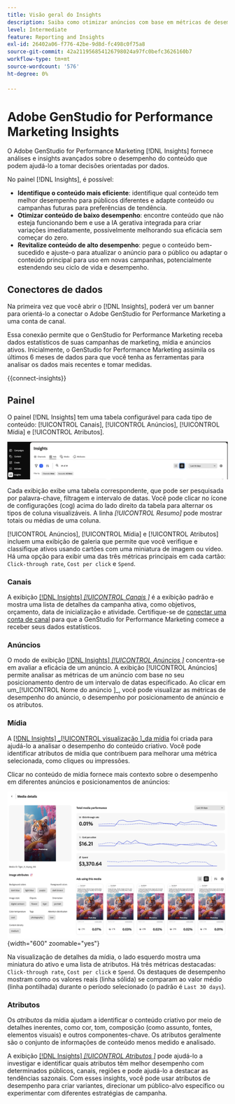 ```yaml
---
title: Visão geral do Insights
description: Saiba como otimizar anúncios com base em métricas de desempenho de conteúdo em tempo real.
level: Intermediate
feature: Reporting and Insights
exl-id: 26402a06-f776-42be-9d8d-fc498c0f75a8
source-git-commit: 42a211956854126798024a97fc0befc3626160b7
workflow-type: tm+mt
source-wordcount: '576'
ht-degree: 0%

---
```


# Adobe GenStudio for Performance Marketing Insights

O Adobe GenStudio for Performance Marketing [!DNL Insights] fornece análises e insights avançados sobre o desempenho do conteúdo que podem ajudá-lo a tomar decisões orientadas por dados.

No painel [!DNL Insights], é possível:

- **Identifique o conteúdo mais eficiente**: identifique qual conteúdo tem melhor desempenho para públicos diferentes e adapte conteúdo ou campanhas futuras para preferências de tendência.
- **Otimizar conteúdo de baixo desempenho**: encontre conteúdo que não esteja funcionando bem e use a IA gerativa integrada para criar variações imediatamente, possivelmente melhorando sua eficácia sem começar do zero.
- **Revitalize conteúdo de alto desempenho**: pegue o conteúdo bem-sucedido e ajuste-o para atualizar o anúncio para o público ou adaptar o conteúdo principal para uso em novas campanhas, potencialmente estendendo seu ciclo de vida e desempenho.

## Conectores de dados

Na primeira vez que você abrir o [!DNL Insights], poderá ver um banner para orientá-lo a conectar o Adobe GenStudio for Performance Marketing a uma conta de canal.

Essa conexão permite que o GenStudio for Performance Marketing receba dados estatísticos de suas campanhas de marketing, mídia e anúncios ativos. Inicialmente, o GenStudio for Performance Marketing assimila os últimos 6 meses de dados para que você tenha as ferramentas para analisar os dados mais recentes e tomar medidas.

{{connect-insights}}

## Painel

O painel [!DNL Insights] tem uma tabela configurável para cada tipo de conteúdo: [!UICONTROL Canais], [!UICONTROL Anúncios], [!UICONTROL Mídia] e [!UICONTROL Atributos].

![[!DNL Insights] painel](/help/assets/insights-dashboard.png)

Cada exibição exibe uma tabela correspondente, que pode ser pesquisada por palavra-chave, filtragem e intervalo de datas. Você pode clicar no ícone de configurações (cog) acima do lado direito da tabela para alternar os tipos de coluna visualizáveis. A linha _[!UICONTROL Resumo]_ pode mostrar totais ou médias de uma coluna.

[!UICONTROL Anúncios], [!UICONTROL Mídia] e [!UICONTROL Atributos] incluem uma exibição de galeria que permite que você verifique e classifique ativos usando cartões com uma miniatura de imagem ou vídeo. Há uma opção para exibir uma das três métricas principais em cada cartão: `Click-through rate`, `Cost per click` e `Spend`.

### Canais

A exibição [[!DNL Insights] _[!UICONTROL Canais ]_](channels.md) é a exibição padrão e mostra uma lista de detalhes da campanha ativa, como objetivos, orçamento, data de inicialização e atividade. Certifique-se de [conectar uma conta de canal](/help/user-guide/connectors/connect-channel.md) para que a GenStudio for Performance Marketing comece a receber seus dados estatísticos.

### Anúncios

O modo de exibição [[!DNL Insights] _[!UICONTROL Anúncios ]_](ads.md) concentra-se em avaliar a eficácia de um anúncio. A exibição [!UICONTROL Anúncios] permite analisar as métricas de um anúncio com base no seu posicionamento dentro de um intervalo de datas especificado. Ao clicar em um_[!UICONTROL  Nome do anúncio ]_, você pode visualizar as métricas de desempenho do anúncio, o desempenho por posicionamento de anúncio e os atributos.

### Mídia

A [[!DNL Insights] _[!UICONTROL visualização ]_da mídia](media.md) foi criada para ajudá-lo a analisar o desempenho do conteúdo criativo. Você pode identificar atributos de mídia que contribuem para melhorar uma métrica selecionada, como cliques ou impressões.

Clicar no conteúdo de mídia fornece mais contexto sobre o desempenho em diferentes anúncios e posicionamentos de anúncios:

![Detalhes da mídia](/help/assets/insights-media-details.png){width="600" zoomable="yes"}

Na visualização de detalhes da mídia, o lado esquerdo mostra uma miniatura do ativo e uma lista de atributos. Há três métricas destacadas: `Click-through rate`, `Cost per click` e `Spend`. Os destaques de desempenho mostram como os valores reais (linha sólida) se comparam ao valor médio (linha pontilhada) durante o período selecionado (o padrão é `Last 30 days`).

### Atributos

Os _atributos_ da mídia ajudam a identificar o conteúdo criativo por meio de detalhes inerentes, como cor, tom, composição (como assunto, fontes, elementos visuais) e outros componentes-chave. Os atributos geralmente são o conjunto de informações de conteúdo menos medido e analisado.

A exibição [[!DNL Insights] _[!UICONTROL Atributos ]_](attributes.md) pode ajudá-lo a investigar e identificar quais atributos têm melhor desempenho com determinados públicos, canais, regiões e pode ajudá-lo a destacar as tendências sazonais. Com esses insights, você pode usar atributos de desempenho para criar variantes, direcionar um público-alvo específico ou experimentar com diferentes estratégias de campanha.
